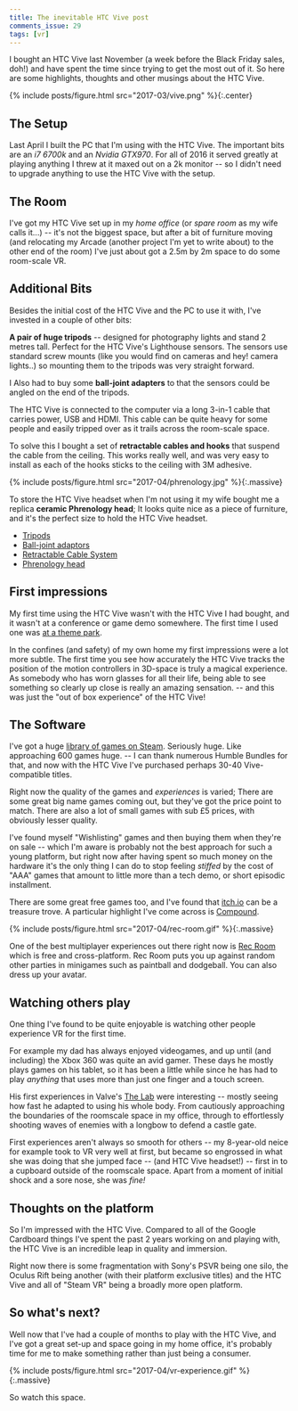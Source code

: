 ```yaml
---
title: The inevitable HTC Vive post
comments_issue: 29
tags: [vr]
---
```


I bought an HTC Vive last November (a week before the Black Friday sales, doh!) and have spent the time since trying to get the most out of it. So here are some highlights, thoughts and other musings about the HTC Vive.

<!-- more -->

{% include posts/figure.html src="2017-03/vive.png" %}{:.center}

## The Setup

Last April I built the PC that I'm using with the HTC Vive. The important bits are an _i7 6700k_ and an _Nvidia GTX970_. For all of 2016 it served greatly at playing anything I threw at it maxed out on a 2k monitor -- so I didn't need to upgrade anything to use the HTC Vive with the setup.

## The Room

I've got my HTC Vive set up in my _home office_ (or _spare room_ as my wife calls it...) -- it's not the biggest space, but after a bit of furniture moving (and relocating my Arcade (another project I'm yet to write about) to the other end of the room) I've just about got a 2.5m by 2m space to do some room-scale VR.

## Additional Bits

Besides the initial cost of the HTC Vive and the PC to use it with, I've invested in a couple of other bits:

**A pair of huge tripods** -- designed for photography lights and stand 2 metres tall. Perfect for the HTC Vive's Lighthouse sensors. The sensors use standard screw mounts (like you would find on cameras and hey! camera lights..) so mounting them to the tripods was very straight forward.

I Also had to buy some **ball-joint adapters** to that the sensors could be angled on the end of the tripods.

The HTC Vive is connected to the computer via a long 3-in-1 cable that carries power, USB and HDMI. This cable can be quite heavy for some people and easily tripped over as it trails across the room-scale space.

To solve this I bought a set of **retractable cables and hooks** that suspend the cable from the ceiling. This works really well, and was very easy to install as each of the hooks sticks to the ceiling with 3M adhesive.

{% include posts/figure.html src="2017-04/phrenology.jpg" %}{:.massive}

To store the HTC Vive headset when I'm not using it my wife bought me a replica **ceramic Phrenology head**; It looks quite nice as a piece of furniture, and it's the perfect size to hold the HTC Vive headset.

- [Tripods](https://www.amazon.co.uk/dp/B00MXX0P4I/ref=as_li_ss_tl?ie=UTF8&linkCode=ll1&tag=blomg-21&linkId=b8337bf51dbf5aa39aa5358d6ef13148)
- [Ball-joint adaptors](https://www.amazon.co.uk/dp/B01ESJ7754/ref=as_li_ss_tl?ie=UTF8&linkCode=ll1&tag=blomg-21&linkId=6f01bedc9a44e09aea6f3b854308b703)
- [Retractable Cable System](https://www.amazon.co.uk/gp/product/B01MSJ6XF5/ref=as_li_ss_tl?ie=UTF8&psc=1&linkCode=ll1&tag=blomg-21&linkId=af3f55b37f94c053d125f5f3820e5611)
- [Phrenology head](https://www.amazon.co.uk/Large-Distressed-Glazed-Ceramic-Phrenology/dp/B00B9E0DWG/ref=as_li_ss_tl?s=kitchen&ie=UTF8&qid=1480935133&sr=1-6&keywords=head&linkCode=ll1&tag=blomg-21&linkId=319ab83e32e1e69f599372af05f7a88c)

## First impressions

My first time using the HTC Vive wasn't with the HTC Vive I had bought, and it wasn't at a conference or game demo somewhere. The first time I used one was [at a theme park](https://en.wikipedia.org/wiki/Derren_Brown%27s_Ghost_Train).

In the confines (and safety) of my own home my first impressions were a lot more subtle. The first time you see how accurately the HTC Vive tracks the position of the motion controllers in 3D-space is truly a magical experience. As somebody who has worn glasses for all their life, being able to see something so clearly up close is really an amazing sensation. -- and this was just the "out of box experience" of the HTC Vive!

## The Software

I've got a huge [library of games on Steam](https://steamcommunity.com/id/omgmog). Seriously huge. Like approaching 600 games huge. -- I can thank numerous Humble Bundles for that, and now with the HTC Vive I've purchased perhaps 30-40 Vive-compatible titles.

Right now the quality of the games and _experiences_ is varied; There are some great big name games coming out, but they've got the price point to match. There are also a lot of small games with sub £5 prices, with obviously lesser quality.

I've found myself "Wishlisting" games and then buying them when they're on sale -- which I'm aware is probably not the best approach for such a young platform, but right now after having spent so much money on the hardware it's the only thing I can do to stop feeling _stiffed_ by the cost of "AAA" games that amount to little more than a tech demo, or short episodic installment.

There are some great free games too, and I've found that [itch.io](https://itch.io) can be a treasure trove. A particular highlight I've come across is [Compound](https://notdead.itch.io/compound).

{% include posts/figure.html src="2017-04/rec-room.gif" %}{:.massive}

One of the best multiplayer experiences out there right now is [Rec Room](https://www.againstgrav.com/rec-room/) which is free and cross-platform. Rec Room puts you up against random other parties in minigames such as paintball and dodgeball. You can also dress up your avatar.

## Watching others play

One thing I've found to be quite enjoyable is watching other people experience VR for the first time.

For example my dad has always enjoyed videogames, and up until (and including) the Xbox 360 was quite an avid gamer. These days he mostly plays games on his tablet, so it has been a little while since he has had to play _anything_ that uses more than just one finger and a touch screen.

His first experiences in Valve's [The Lab](http://store.steampowered.com/app/450390/) were interesting -- mostly seeing how fast he adapted to using his whole body. From cautiously approaching the boundaries of the roomscale space in my office, through to effortlessly shooting waves of enemies with a longbow to defend a castle gate.

First experiences aren't always so smooth for others -- my 8-year-old neice for example took to VR very well at first, but became so engrossed in what she was doing that she jumped face -- (and HTC Vive headset!) -- first in to a cupboard outside of the roomscale space. Apart from a moment of initial shock and a sore nose, she was _fine!_

## Thoughts on the platform

So I'm impressed with the HTC Vive. Compared to all of the Google Cardboard things I've spent the past 2 years working on and playing with, the HTC Vive is an incredible leap in quality and immersion.

Right now there is some fragmentation with Sony's PSVR being one silo, the Oculus Rift being another (with their platform exclusive titles) and the HTC Vive and all of "Steam VR" being a broadly more open platform.

## So what's next?

Well now that I've had a couple of months to play with the HTC Vive, and I've got a great set-up and space going in my home office, it's probably time for me to make something rather than just being a consumer.

{% include posts/figure.html src="2017-04/vr-experience.gif" %}{:.massive}

So watch this space.
